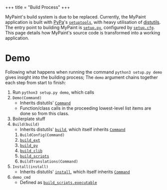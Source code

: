 +++
title = "Build Process"
+++

MyPaint's build system is due to be replaced. Currently, the MyPaint application
is built with [PyPa][pypa]'s [``setuptools``][pypa-setuptools], with heavy utilisation
of [distutils][pypa-distutils]. The entry point to building MyPaint is [``setup.py``][st-setup-py],
configured by [``setup.cfg``][st-setup-cfg]. This page details how MyPaint's source
code is transformed into a working application.<!--more-->

[pypa]: https://www.pypa.io/
[pypa-setuptools]: https://setuptools.pypa.io
[pypa-distutils]: https://github.com/pypa/distutils
[st-setup-py]: https://setuptools.pypa.io/en/latest/references/keywords.html
[st-setup-cfg]: https://setuptools.pypa.io/en/latest/userguide/declarative_config.html

# Demo
Following what happens when running the command ``python3 setup.py demo`` gives
insight into the building process; The ``demo`` argument chains together each step
from start to finish:

1. Run ``python3 setup.py demo``, which calls
2. ``Demo(Command)``
    - Inherits distutils' [``Command``][stCommand]
    - Function/class calls in the proceeding lowest-level list items are done so
from this class.
3. Boilerplate stuff
4. ``Build(build)``
    - Inherits distutils' [``build``][stBuild], which itself inherits [``Command``][stCommand]
    1. ``BuildConfig(Command)``
    2. [``build_ext``][stBuildExt]
    3. [``build_py``][stBuildPy]
    4. [``build_clib``][stBuildCLib]
    5. [``build_scripts``][stBuildScripts]
    6. ``BuildTranslations(Command)``
5. ``Install(install)``
    - Inherits distutils' [``install``][stInstall], which itself inherits [``Command``][stCommand]
6. ``demo_cmd``
    - Defined as [``build_scripts.executable``][stBuildScripts]

[stBuild]: https://github.com/pypa/distutils/blob/ee021a1c58b43607ccc75447159bd90f502c6bea/distutils/command/build.py#L18
[stCommand]: https://github.com/pypa/distutils/blob/ee021a1c58b43607ccc75447159bd90f502c6bea/distutils/cmd.py#L17
[stBuildExt]: https://github.com/pypa/distutils/blob/main/distutils/command/build_ext.py
[stBuildPy]: https://github.com/pypa/distutils/blob/main/distutils/command/build_py.py
[stBuildCLib]: https://github.com/pypa/distutils/blob/main/distutils/command/build_clib.py
[stBuildScripts]: https://github.com/pypa/distutils/blob/main/distutils/command/build_scripts.py
[stInstall]: https://github.com/pypa/distutils/blob/ee021a1c58b43607ccc75447159bd90f502c6bea/distutils/command/install.py#L182
